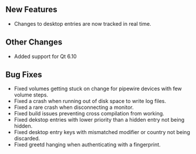 ## New Features

- Changes to desktop entries are now tracked in real time.

## Other Changes

- Added support for Qt 6.10

## Bug Fixes

- Fixed volumes getting stuck on change for pipewire devices with few volume steps.
- Fixed a crash when running out of disk space to write log files.
- Fixed a rare crash when disconnecting a monitor.
- Fixed build issues preventing cross compilation from working.
- Fixed dekstop entries with lower priority than a hidden entry not being hidden.
- Fixed desktop entry keys with mismatched modifier or country not being discarded.
- Fixed greetd hanging when authenticating with a fingerprint.
